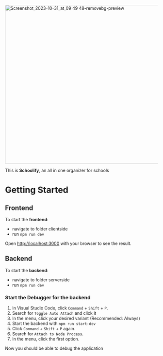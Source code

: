 <img width="523" alt="Screenshot_2023-10-31_at_09 49 48-removebg-preview" src="https://github.com/SE-TINF22B2/G2-Schoolify/assets/115155205/43e63c92-0eea-4003-9745-6ae2b8894018">

This is **Schoolify**, an all in one organizer for schools

# Getting Started

## Frontend
To start the **frontend**: 
- navigate to folder clientside
- run `npm run dev`

Open [http://localhost:3000](http://localhost:3000) with your browser to see the result.

## Backend
To start the **backend**: 
- navigate to folder serverside
- run `npm run dev`

### Start the Debugger for the **backend** 
1. In Visual Studio Code, click `Command` + `Shift` + `P`.
2. Search for `Toggle Auto Attach` and click it
3. In the menu, click your desired variant (Recommended: Always)
4. Start the backend with `npm run start:dev` 
5. Click `Command` + `Shift` + `P` again.
6. Search for `Attach to Node Process`.
7. In the menu, click the first option.

Now you should be able to debug the application


